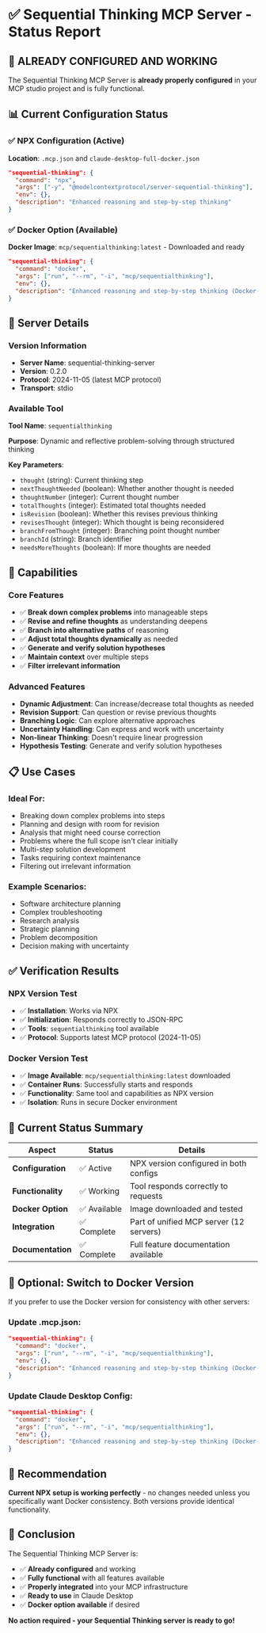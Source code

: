 # ✅ Sequential Thinking MCP Server - Status Report

## 🎉 **ALREADY CONFIGURED AND WORKING**

The Sequential Thinking MCP Server is **already properly configured** in your MCP studio project and is fully functional.

## 📊 **Current Configuration Status**

### **✅ NPX Configuration (Active)**
**Location**: `.mcp.json` and `claude-desktop-full-docker.json`
```json
"sequential-thinking": {
  "command": "npx",
  "args": ["-y", "@modelcontextprotocol/server-sequential-thinking"],
  "env": {},
  "description": "Enhanced reasoning and step-by-step thinking"
}
```

### **✅ Docker Option (Available)**
**Docker Image**: `mcp/sequentialthinking:latest` - Downloaded and ready
```json
"sequential-thinking": {
  "command": "docker",
  "args": ["run", "--rm", "-i", "mcp/sequentialthinking"],
  "env": {},
  "description": "Enhanced reasoning and step-by-step thinking (Docker-based)"
}
```

## 🔧 **Server Details**

### **Version Information**
- **Server Name**: sequential-thinking-server
- **Version**: 0.2.0
- **Protocol**: 2024-11-05 (latest MCP protocol)
- **Transport**: stdio

### **Available Tool**
**Tool Name**: `sequentialthinking`

**Purpose**: Dynamic and reflective problem-solving through structured thinking

**Key Parameters**:
- `thought` (string): Current thinking step
- `nextThoughtNeeded` (boolean): Whether another thought is needed
- `thoughtNumber` (integer): Current thought number
- `totalThoughts` (integer): Estimated total thoughts needed
- `isRevision` (boolean): Whether this revises previous thinking
- `revisesThought` (integer): Which thought is being reconsidered
- `branchFromThought` (integer): Branching point thought number
- `branchId` (string): Branch identifier
- `needsMoreThoughts` (boolean): If more thoughts are needed

## 🚀 **Capabilities**

### **Core Features**
- ✅ **Break down complex problems** into manageable steps
- ✅ **Revise and refine thoughts** as understanding deepens
- ✅ **Branch into alternative paths** of reasoning
- ✅ **Adjust total thoughts dynamically** as needed
- ✅ **Generate and verify solution hypotheses**
- ✅ **Maintain context** over multiple steps
- ✅ **Filter irrelevant information**

### **Advanced Features**
- **Dynamic Adjustment**: Can increase/decrease total thoughts as needed
- **Revision Support**: Can question or revise previous thoughts
- **Branching Logic**: Can explore alternative approaches
- **Uncertainty Handling**: Can express and work with uncertainty
- **Non-linear Thinking**: Doesn't require linear progression
- **Hypothesis Testing**: Generate and verify solution hypotheses

## 📋 **Use Cases**

### **Ideal For**:
- Breaking down complex problems into steps
- Planning and design with room for revision
- Analysis that might need course correction
- Problems where the full scope isn't clear initially
- Multi-step solution development
- Tasks requiring context maintenance
- Filtering out irrelevant information

### **Example Scenarios**:
- Software architecture planning
- Complex troubleshooting
- Research analysis
- Strategic planning
- Problem decomposition
- Decision making with uncertainty

## ✅ **Verification Results**

### **NPX Version Test**
- ✅ **Installation**: Works via NPX
- ✅ **Initialization**: Responds correctly to JSON-RPC
- ✅ **Tools**: `sequentialthinking` tool available
- ✅ **Protocol**: Supports latest MCP protocol (2024-11-05)

### **Docker Version Test**
- ✅ **Image Available**: `mcp/sequentialthinking:latest` downloaded
- ✅ **Container Runs**: Successfully starts and responds
- ✅ **Functionality**: Same tool and capabilities as NPX version
- ✅ **Isolation**: Runs in secure Docker environment

## 🎯 **Current Status Summary**

| Aspect | Status | Details |
|--------|--------|---------|
| **Configuration** | ✅ Active | NPX version configured in both configs |
| **Functionality** | ✅ Working | Tool responds correctly to requests |
| **Docker Option** | ✅ Available | Image downloaded and tested |
| **Integration** | ✅ Complete | Part of unified MCP server (12 servers) |
| **Documentation** | ✅ Complete | Full feature documentation available |

## 🔄 **Optional: Switch to Docker Version**

If you prefer to use the Docker version for consistency with other servers:

### **Update .mcp.json**:
```json
"sequential-thinking": {
  "command": "docker",
  "args": ["run", "--rm", "-i", "mcp/sequentialthinking"],
  "env": {},
  "description": "Enhanced reasoning and step-by-step thinking (Docker-based)"
}
```

### **Update Claude Desktop Config**:
```json
"sequential-thinking": {
  "command": "docker",
  "args": ["run", "--rm", "-i", "mcp/sequentialthinking"],
  "env": {},
  "description": "Enhanced reasoning and step-by-step thinking (Docker-based)"
}
```

## 📝 **Recommendation**

**Current NPX setup is working perfectly** - no changes needed unless you specifically want Docker consistency. Both versions provide identical functionality.

## 🎉 **Conclusion**

The Sequential Thinking MCP Server is:
- ✅ **Already configured** and working
- ✅ **Fully functional** with all features available
- ✅ **Properly integrated** into your MCP infrastructure
- ✅ **Ready to use** in Claude Desktop
- ✅ **Docker option available** if desired

**No action required - your Sequential Thinking server is ready to go!**
